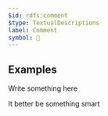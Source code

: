 ```yaml
---
$id: rdfs:comment
$type: TextualDescriptions
label: Comment
symbol: 💬
---
```


## Examples

<div class="ui warning icon message">
<i class="exclamation icon"></i>
  <div class="content">
    <div class="header">
      Write something here
    </div>
    <p>It better be something smart</p>
  </div>
</div>
